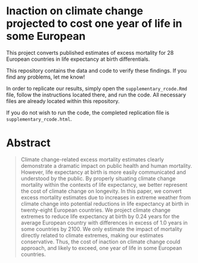 # Inaction on climate change projected to cost one year of life in some European

This project converts published estimates of excess mortality for 28 European countries in life expectancy at birth differentials.

This repository contains the data and code to verify these findings. If you find any problems, let me know!

In order to replicate our results, simply open the `supplementary_rcode.Rmd` file, follow the instructions located there, and run the code. All necessary files are already located within this repository.

If you do not wish to run the code, the completed replication file is `supplementary_rcode.html`.

# Abstract
> Climate change-related excess mortality estimates clearly demonstrate a dramatic impact on public health and human mortality. However, life expectancy at birth is more easily communicated and understood by the public. By properly situating climate change mortality within the contexts of life expectancy, we better represent the cost of climate change on longevity. In this paper, we convert excess mortality estimates due to increases in extreme weather from climate change into potential reductions in life expectancy at birth in twenty-eight European countries. We project climate change extremes to reduce life expectancy at birth by 0.24 years for the average European country with differences in excess of 1.0 years in some countries by 2100. We only estimate the impact of mortality directly related to climate extremes, making our estimates conservative. Thus, the cost of inaction on climate change could approach, and likely to exceed, one year of life in some European countries.
